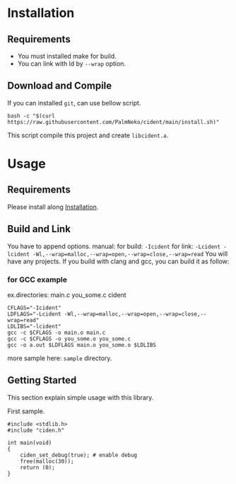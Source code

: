 
# Installation

## Requirements

 * You must installed make for build.
 * You can link with ld by `--wrap` option.

## Download and Compile
 If you can installed `git`, can use bellow script.
```
bash -c "$(curl https://raw.githubusercontent.com/PalmNeko/cident/main/install.sh)"
```
This script compile this project and create `libcident.a`.

# Usage

## Requirements

Please install along [Installation](#installation).

## Build and Link

You have to append options.
manual:
	for build: `-Icident`
	for link: `-Lcident -lcident -Wl,--wrap=malloc,--wrap=open,--wrap=close,--wrap=read`
You will have any projects.
If you build with clang and gcc, you can build it as follow:
### for GCC example
ex.directories:
main.c
you_some.c
cident
```
CFLAGS="-Icident"
LDFLAGS="-Lcident -Wl,--wrap=malloc,--wrap=open,--wrap=close,--wrap=read"
LDLIBS="-lcident"
gcc -c $CFLAGS -o main.o main.c
gcc -c $CFLAGS -o you_some.o you_some.c
gcc -o a.out $LDFLAGS main.o you_some.o $LDLIBS
```
more sample here: `sample` directory.

## Getting Started

This section explain simple usage with this library.

First sample.
```
#include <stdlib.h>
#include "ciden.h"

int	main(void)
{
	ciden_set_debug(true); # enable debug
	free(malloc(30));
	return (0);
}
```
